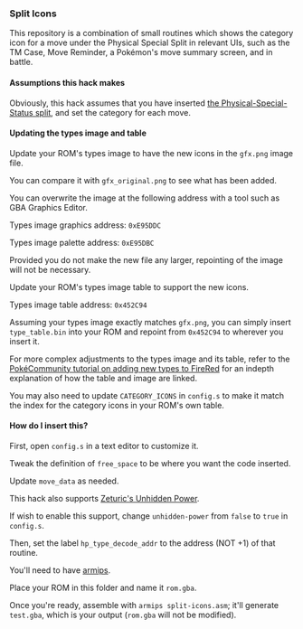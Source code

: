 ### Split Icons

This repository is a combination of small routines which shows the category icon for a move under the Physical Special Split in relevant UIs, such as the TM Case, Move Reminder, a Pokémon's move summary screen, and in battle.

#### Assumptions this hack makes

Obviously, this hack assumes that you have inserted [the Physical-Special-Status split](https://www.pokecommunity.com/showthread.php?t=352721), and set the category for each move.

#### Updating the types image and table

Update your ROM's types image to have the new icons in the `gfx.png` image file.

You can compare it with `gfx_original.png` to see what has been added.

You can overwrite the image at the following address with a tool such as GBA Graphics Editor.

Types image graphics address: `0xE95DDC`

Types image palette address: `0xE95DBC`

Provided you do not make the new file any larger, repointing of the image will not be necessary.

Update your ROM's types image table to support the new icons.

Types image table address: `0x452C94`

Assuming your types image exactly matches `gfx.png`, you can simply insert `type_table.bin` into your ROM and repoint from `0x452C94` to wherever you insert it.

For more complex adjustments to the types image and its table, refer to the [PokéCommunity tutorial on adding new types to FireRed](https://www.pokecommunity.com/showthread.php?t=313872) for an indepth explanation of how the table and image are linked.

You may also need to update `CATEGORY_ICONS` in `config.s` to make it match the index for the category icons in your ROM's own table.

#### How do I insert this?

First, open `config.s` in a text editor to customize it.

Tweak the definition of `free_space` to be where you want the code inserted.

Update `move_data` as needed.

This hack also supports [Zeturic's Unhidden Power](https://github.com/Zeturic/unhidden-power).

If wish to enable this support, change `unhidden-power` from `false` to `true` in `config.s`.

Then, set the label `hp_type_decode_addr` to the address (NOT +1) of that routine.

You'll need to have [armips](https://github.com/Kingcom/armips).

Place your ROM in this folder and name it `rom.gba`.

Once you're ready, assemble with `armips split-icons.asm`; it'll generate `test.gba`, which is your output (`rom.gba` will not be modified).
